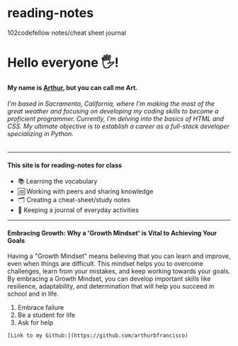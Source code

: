 # reading-notes
102codefellow notes/cheat sheet journal

# Hello everyone 🖐️! 
#### My name is [Arthur](https://arthurbfrancisco.github.io/reading-notes/), but you can call me Art.
###### I'm based in Sacramento, California, where I'm making the most of the great weather and focusing on developing my coding skills to become a proficient programmer. Currently, I'm delving into the basics of HTML and CSS. My ultimate objective is to establish a career as a full-stack developer specializing in Python.
---
#### This site is for reading-notes for class
- 📚 Learning the vocabulary
- 🆔 Working with peers and sharing knowledge
- 🗂 ️Creating a cheat-sheet/study notes
- 📓 Keeping a journal of everyday activities
***
#### Embracing Growth: Why a 'Growth Mindset' is Vital to Achieving Your Goals
   Having a "Growth Mindset" means believing that you can learn and improve, even when things are difficult. This mindset helps you to overcome challenges, learn from your mistakes, and keep working towards your goals. By embracing a Growth Mindset, you can develop important skills like resilience, adaptability, and determination that will help you succeed in school and in life.
   
   1. Embrace failure
   2. Be a student for life
   3. Ask for help
   
    [Link to my Github:](https://github.com/arthurbfrancisco)
